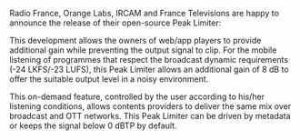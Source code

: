 Radio France, Orange Labs, IRCAM and France Televisions are happy to
announce the release of their open-source Peak Limiter:

This development allows the owners of web/app players to provide
additional gain while preventing the output signal to clip.
For the mobile listening of programmes that respect the broadcast
dynamic requirements (-24 LKFS/-23 LUFS), this Peak Limiter allows an
additional gain of 8 dB to offer the suitable output level in a noisy
environment.

This on-demand feature, controlled by the user according to his/her
listening conditions, allows contents providers to deliver the same mix
over broadcast and OTT networks. This Peak Limiter can be driven by
metadata or keeps the signal below 0 dBTP by default.
